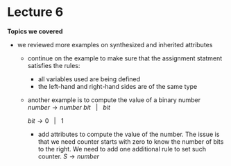 # Lecture 6

**Topics we covered**

- we reviewed more examples on synthesized and inherited attributes
  - continue on the example to make sure that the assignment statment satisfies the rules:
    - all variables used are being defined
    - the left-hand and right-hand sides are of the same type

  - another example is to compute the value of a binary number
    $number \rightarrow number$ $bit$  &nbsp; $|$ &nbsp; $bit$

    $bit \rightarrow 0$ &nbsp; $|$ &nbsp; $1$

    - add attributes to compute the value of the number. The issue is that we need counter starts with zero to know the number of bits to the right. We need to add one additional rule to set such counter.
    $S \rightarrow number$
